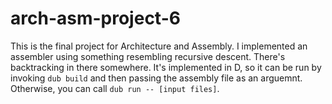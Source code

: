 # arch-asm-project-6

This is the final project for Architecture and Assembly.
I implemented an assembler using something resembling recursive descent. There's backtracking in there somewhere. It's implemented in D, so it can be run by invoking `dub build` and then passing the assembly file as an arguemnt. Otherwise, you can call `dub run -- [input files]`.
